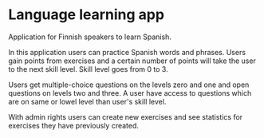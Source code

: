 # Language learning app

Application for Finnish speakers to learn Spanish. 

In this application users can practice Spanish words and phrases. Users gain points from exercises and a certain number of points will take the user to the next skill level. Skill level goes from 0 to 3. 

Users get multiple-choice questions on the levels zero and one and open questions on levels two and three. A user have access to questions which are on same or lowel level than user's skill level.

With admin rights users can create new exercises and see statistics for exercises they have previously created. 

